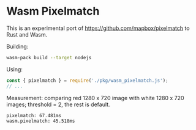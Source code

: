 # Wasm Pixelmatch

This is an experimental port of https://github.com/mapbox/pixelmatch to Rust and Wasm.

Building:

```bash
wasm-pack build --target nodejs
```

Using:

```js
const { pixelmatch } = require('./pkg/wasm_pixelmatch.js');
// ...
```

Measurement: comparing red 1280 x 720 image with white 1280 x 720 images; threshold = 2, the rest is default.

```
pixelmatch: 67.481ms
wasm.pixelmatch: 45.518ms
```


